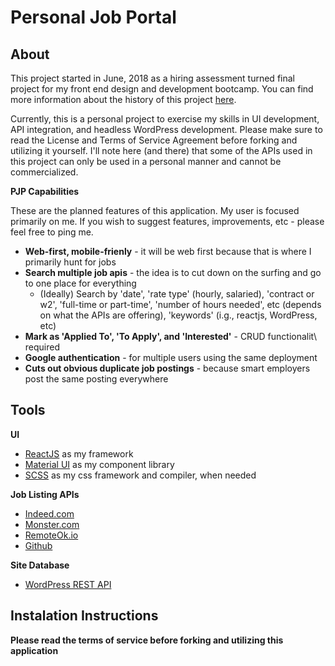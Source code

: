 # Personal Job Portal

## About

This project started in June, 2018 as a hiring assessment turned final project for my front end design and development bootcamp. You can find more information about the history of this project [here](./history.md). 

Currently, this is a personal project to exercise my skills in UI development, API integration, and headless WordPress development. Please make sure to read the License and Terms of Service Agreement before forking and utilizing it yourself. I'll note here (and there) that some of the APIs used in this project can only be used in a personal manner and cannot be commercialized.

**PJP Capabilities**

These are the planned features of this application. My user is focused primarily on me. If you wish to suggest features, improvements, etc - please feel free to ping me.

* **Web-first, mobile-frienly** - it will be web first because that is where I primarily hunt for jobs
* **Search multiple job apis** - the idea is to cut down on the surfing and go to one place for everything
   * (Ideally) Search by 'date', 'rate type' (hourly, salaried), 'contract or w2', 'full-time or part-time', 'number of hours needed', etc (depends on what the APIs are offering), 'keywords' (i.g., reactjs, WordPress, etc)
* **Mark as 'Applied To', 'To Apply', and 'Interested'** - CRUD functionalit\\ required
* **Google authentication** - for multiple users using the same deployment
* **Cuts out obvious duplicate job postings** - because smart employers post the same posting everywhere


## Tools 

**UI**
* [ReactJS](https://reactjs.org/) as my framework
* [Material UI](https://material-ui.com/) as my component library
* [SCSS](https://sass-lang.com/) as my css framework and compiler, when needed

**Job Listing APIs**
* [Indeed.com](http://opensource.indeedeng.io/api-documentation/docs/job-search/)
* [Monster.com](http://partner.monster.com/job-search-v2)
* [RemoteOk.io](https://remoteok.io/api)
* [Github](https://jobs.github.com/api)

**Site Database**
* [WordPress REST API](https://developer.wordpress.org/rest-api/)

## Instalation Instructions
**Please read the terms of service before forking and utilizing this application**
